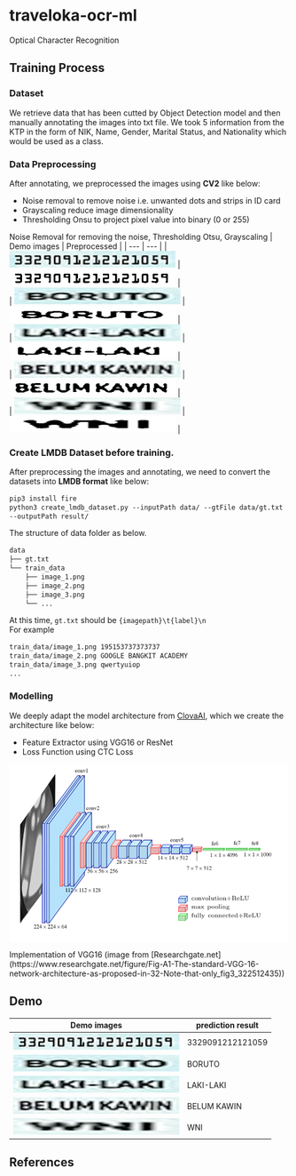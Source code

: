 # traveloka-ocr-ml
Optical Character Recognition

## Training Process
### Dataset
We retrieve data that has been cutted by Object Detection model and then manually annotating the images into txt file. We took 5 information from the KTP in the form of NIK, Name, Gender, Marital Status, and Nationality which would be used as a class. 

### Data Preprocessing
After annotating, we preprocessed the images using **CV2** like below:
- Noise removal to remove noise i.e. unwanted dots and strips in ID card
- Grayscaling reduce image dimensionality
- Thresholding Onsu to project pixel value into binary (0 or 255)
  
Noise Removal for removing the noise, Thresholding Otsu, Grayscaling
| Demo images | Preprocessed | 
| ---         |     ---      | 
| <img src="./misc/data/nik.png" width="300" height="30">    |  <img src="./misc/data_processed/nik.png" width="300" height="30">   |  
| <img src="./misc/data/name.png" width="300" height="30">    |  <img src="./misc/data_processed/name.png" width="300" height="30">   |  
| <img src="./misc/data/sex.png" width="300" height="30">    |  <img src="./misc/data_processed/sex.png" width="300" height="30">   |  
| <img src="./misc/data/marital_status.png" width="300" height="30">    |  <img src="./misc/data_processed/marital_status.png" width="300" height="30">   |  
| <img src="./misc/data/nationality.png" width="300" height="30">    |  <img src="./misc/data_processed/nationality.png" width="300" height="30">   |  

### Create LMDB Dataset before training.
After preprocessing the images and annotating, we need to convert the datasets into **LMDB format** like below:
```
pip3 install fire
python3 create_lmdb_dataset.py --inputPath data/ --gtFile data/gt.txt --outputPath result/
```
The structure of data folder as below.
```
data
├── gt.txt
└── train_data
    ├── image_1.png
    ├── image_2.png
    ├── image_3.png
    └── ...
```
At this time, `gt.txt` should be `{imagepath}\t{label}\n` <br>
For example
```
train_data/image_1.png 195153737373737
train_data/image_2.png GOOGLE BANGKIT ACADEMY
train_data/image_3.png qwertyuiop
...
```

### Modelling
We deeply adapt the model architecture from [ClovaAI](https://github.com/clovaai/deep-text-recognition-benchmark), which we create the architecture like below:
- Feature Extractor using VGG16 or ResNet
- Loss Function using CTC Loss
<p align="center">
    <img src="./misc/vgg16.png" alt="VGG16 Architecture" width="550" style="vertical-align:middle">
</p>
Implementation of VGG16 (image from [Researchgate.net] (https://www.researchgate.net/figure/Fig-A1-The-standard-VGG-16-network-architecture-as-proposed-in-32-Note-that-only_fig3_322512435))

## Demo
| Demo images  | prediction result |
| ---            |          --- |
| <img src="./misc/data/nik.png" width="300" height="30">       |  3329091212121059   |
| <img src="./misc/data/name.png" width="300" height="30">     |  BORUTO   |
| <img src="./misc/data/sex.png" width="300" height="30">     |  LAKI-LAKI   |
| <img src="./misc/data/marital_status.png" width="300" height="30">     |  BELUM KAWIN   |
| <img src="./misc/data/nationality.png" width="300" height="30">     |  WNI   | 

## References
